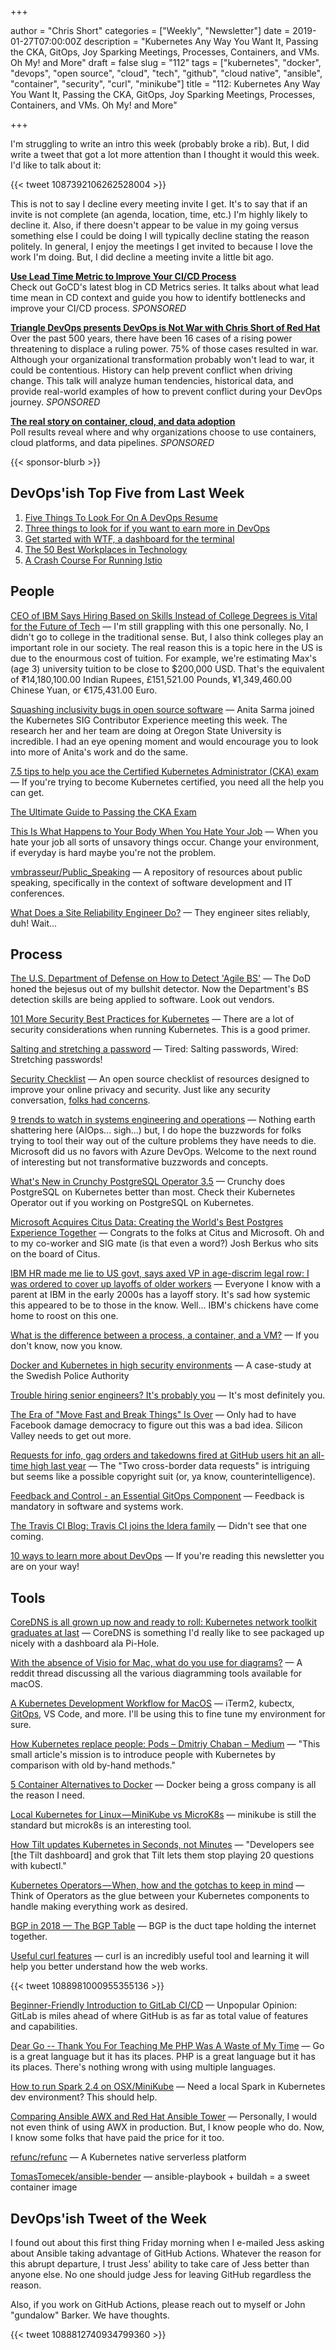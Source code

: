 +++

author = "Chris Short"
categories = ["Weekly", "Newsletter"]
date = 2019-01-27T07:00:00Z
description = "Kubernetes Any Way You Want It, Passing the CKA, GitOps, Joy Sparking Meetings, Processes, Containers, and VMs. Oh My! and More"
draft = false
slug = "112"
tags = ["kubernetes", "docker", "devops", "open source", "cloud", "tech", "github", "cloud native", "ansible", "container", "security", "curl", "minikube"]
title = "112: Kubernetes Any Way You Want It, Passing the CKA, GitOps, Joy Sparking Meetings, Processes, Containers, and VMs. Oh My! and More"

+++

I'm struggling to write an intro this week (probably broke a rib). But, I did write a tweet that got a lot more attention than I thought it would this week. I'd like to talk about it:

{{< tweet 1087392106262528004 >}}

This is not to say I decline every meeting invite I get. It's to say that if an invite is not complete (an agenda, location, time, etc.) I'm highly likely to decline it. Also, if there doesn't appear to be value in my going versus something else I could be doing I will typically decline stating the reason politely. In general, I enjoy the meetings I get invited to because I love the work I'm doing. But, I did decline a meeting invite a little bit ago.

[**Use Lead Time Metric to Improve Your CI/CD Process**](https://www.gocd.org/2019/01/14/cd-metrics-deployment-lead-time/)  
Check out GoCD's latest blog in CD Metrics series. It talks about what lead time mean in CD context and guide you how to identify bottlenecks and improve your CI/CD process. *SPONSORED*

[**Triangle DevOps presents DevOps is Not War with Chris Short of Red Hat**](https://www.meetup.com/triangle-devops/events/257189603/)  
Over the past 500 years, there have been 16 cases of a rising power threatening to displace a ruling power. 75% of those cases resulted in war. Although your organizational transformation probably won't lead to war, it could be contentious. History can help prevent conflict when driving change. This talk will analyze human tendencies, historical data, and provide real-world examples of how to prevent conflict during your DevOps journey. *SPONSORED*

[**The real story on container, cloud, and data adoption**](https://www.oreilly.com/pub/cpc/175842)  
Poll results reveal where and why organizations choose to use containers, cloud platforms, and data pipelines. *SPONSORED*

{{< sponsor-blurb >}}

## DevOps'ish Top Five from Last Week

1. [Five Things To Look For On A DevOps Resume](https://www.forbes.com/sites/forbestechcouncil/2019/01/15/five-things-to-look-for-on-a-devops-resume/#7f8b1f3a2cb1)
2. [Three things to look for if you want to earn more in DevOps](https://puppet.com/blog/three-things-look-if-you-want-earn-more-devops)
3. [Get started with WTF, a dashboard for the terminal](https://opensource.com/article/19/1/wtf-information-dashboard)
4. [The 50 Best Workplaces in Technology](http://fortune.com/2019/01/17/50-best-workplaces-in-technology/)
5. [A Crash Course For Running Istio](https://medium.com/namely-labs/a-crash-course-for-running-istio-1c6125930715)

## People

[CEO of IBM Says Hiring Based on Skills Instead of College Degrees is Vital for the Future of Tech](https://gizmodo.com/ceo-of-ibm-says-hiring-based-on-skills-instead-of-colle-1831977815) — I'm still grappling with this one personally. No, I didn't go to college in the traditional sense. But, I also think colleges play an important role in our society. The real reason this is a topic here in the US is due to the enourmous cost of tuition. For example, we're estimating Max's (age 3) university tuition to be close to $200,000 USD. That's the equivalent of ₹14,180,100.00 Indian Rupees, £151,521.00 Pounds, ¥1,349,460.00 Chinese Yuan, or €175,431.00 Euro.

[Squashing inclusivity bugs in open source software](https://opensource.com/article/18/8/inclusivity-bugs-open-source-software) — Anita Sarma joined the Kubernetes SIG Contributor Experience meeting this week. The research her and her team are doing at Oregon State University is incredible. I had an eye opening moment and would encourage you to look into more of Anita's work and do the same.

[7.5 tips to help you ace the Certified Kubernetes Administrator (CKA) exam](https://kubedex.com/7-5-tips-to-help-you-ace-the-certified-kubernetes-administrator-cka-exam/) — If you're trying to become Kubernetes certified, you need all the help you can get.

[The Ultimate Guide to Passing the CKA Exam](https://medium.com/@ContinoHQ/the-ultimate-guide-to-passing-the-cka-exam-1ee8c0fd44cd)

[This Is What Happens to Your Body When You Hate Your Job](https://www.huffpost.com/entry/hate-your-job-body-symptoms_n_5c40a314e4b0a8dbe16e8373) — When you hate your job all sorts of unsavory things occur. Change your environment, if everyday is hard maybe you're not the problem.

[vmbrasseur/Public_Speaking](https://github.com/vmbrasseur/Public_Speaking) — A repository of resources about public speaking, specifically in the context of software development and IT conferences.

[What Does a Site Reliability Engineer Do?](https://blog.scalyr.com/2019/01/site-reliability-engineer/) — They engineer sites reliably, duh! Wait...

## Process

[The U.S. Department of Defense on How to Detect 'Agile BS'](https://thenewstack.io/the-u-s-department-of-defense-on-how-to-detect-agile-bs/) — The DoD honed the bejesus out of my bullshit detector. Now the Department's BS detection skills are being applied to software. Look out vendors.

[101 More Security Best Practices for Kubernetes](https://rancher.com/blog/2019/2019-01-17-101-more-kubernetes-security-best-practices/) — There are a lot of security considerations when running Kubernetes. This is a good primer.

[Salting and stretching a password](https://www.johndcook.com/blog/2019/01/25/salt-and-stretching/) — Tired: Salting passwords, Wired: Stretching passwords!

[Security Checklist](https://securitycheckli.st/) — An open source checklist of resources designed to improve your online privacy and security. Just like any security conversation, [folks had concerns](https://twitter.com/ChrisShort/status/1089135723901526016).

[9 trends to watch in systems engineering and operations](https://www.oreilly.com/ideas/9-trends-to-watch-in-systems-engineering-and-operations) — Nothing earth shattering here (AIOps... sigh...) but, I do hope the buzzwords for folks trying to tool their way out of the culture problems they have needs to die. Microsoft did us no favors with Azure DevOps. Welcome to the next round of interesting but not transformative buzzwords and concepts.

[What's New in Crunchy PostgreSQL Operator 3.5](https://info.crunchydata.com/blog/crunchy-postgresql-operator-3.5-new-features) — Crunchy does PostgreSQL on Kubernetes better than most. Check their Kubernetes Operator out if you working on PostgreSQL on Kubernetes.

[Microsoft Acquires Citus Data: Creating the World's Best Postgres Experience Together](https://www.citusdata.com/blog/2019/01/24/microsoft-acquires-citus-data/) — Congrats to the folks at Citus and Microsoft. Oh and to my co-worker and SIG mate (is that even a word?) Josh Berkus who sits on the board of Citus.

[IBM HR made me lie to US govt, says axed VP in age-discrim legal row: I was ordered to cover up layoffs of older workers](https://www.theregister.co.uk/2019/01/18/ibm_government_lying_claims/) — Everyone I know with a parent at IBM in the early 2000s has a layoff story. It's sad how systemic this appeared to be to those in the know. Well... IBM's chickens have come home to roost on this one.

[What is the difference between a process, a container, and a VM?](https://medium.com/@jessgreb01/what-is-the-difference-between-a-process-a-container-and-a-vm-f36ba0f8a8f7) — If you don't know, now you know.

[Docker and Kubernetes in high security environments](https://medium.com/@chrismessiah/docker-and-kubernetes-in-high-security-environments-d851645e8b99) — A case-study at the Swedish Police Authority

[Trouble hiring senior engineers? It's probably you](https://hiringengineersbook.com/post/trouble-hiring/) — It's most definitely you.

[The Era of "Move Fast and Break Things" Is Over](https://hbr.org/2019/01/the-era-of-move-fast-and-break-things-is-over) — Only had to have Facebook damage democracy to figure out this was a bad idea. Silicon Valley needs to get out more.

[Requests for info, gag orders and takedowns fired at GitHub users hit an all-time high last year](https://www.theregister.co.uk/2019/01/25/github_transparency_report_2018/) — The "Two cross-border data requests" is intriguing but seems like a possible copyright suit (or, ya know, counterintelligence).

[Feedback and Control - an Essential GitOps Component](https://www.weave.works/blog/feedback-and-control-an-essential-gitops-component) — Feedback is mandatory in software and systems work.

[The Travis CI Blog: Travis CI joins the Idera family](https://blog.travis-ci.com/2019-01-23-travis-ci-joins-idera-inc) — Didn't see that one coming.

[10 ways to learn more about DevOps](https://enterprisersproject.com/article/2019/1/10-ways-learn-about-devops) — If you're reading this newsletter you are on your way!

## Tools

[CoreDNS is all grown up now and ready to roll: Kubernetes network toolkit graduates at last](https://www.theregister.co.uk/2019/01/24/cloud_contender_coredns/) — CoreDNS is something I'd really like to see packaged up nicely with a dashboard ala Pi-Hole.

[With the absence of Visio for Mac, what do you use for diagrams?](https://www.reddit.com/r/devops/comments/ahpppo/with_the_absence_of_visio_for_mac_what_do_you_use/) — A reddit thread discussing all the various diagramming tools available for macOS.

[A Kubernetes Development Workflow for MacOS](https://medium.com/@mo_keefe/a-kubernetes-development-workflow-for-macos-8c41669a4518) — iTerm2, kubectx, [GitOps](https://www.weave.works/technologies/gitops/), VS Code, and more. I'll be using this to fine tune my environment for sure.

[How Kubernetes replace people: Pods – Dmitriy Chaban – Medium](https://medium.com/@dmi3coder/how-kubernetes-replace-people-pods-1535e44310cb) — "This small article's mission is to introduce people with Kubernetes by comparison with old by-hand methods."

[5 Container Alternatives to Docker](https://containerjournal.com/2019/01/22/5-container-alternatives-to-docker/) — Docker being a gross company is all the reason I need.

[Local Kubernetes for Linux — MiniKube vs MicroK8s](https://medium.com/containers-101/local-kubernetes-for-linux-minikube-vs-microk8s-1b2acad068d3) — minikube is still the standard but microk8s is an interesting tool.

[How Tilt updates Kubernetes in Seconds, not Minutes](https://medium.com/windmill-engineering/how-tilt-updates-kubernetes-in-seconds-not-minutes-28ddffe2d79f) — "Developers see [the Tilt dashboard] and grok that Tilt lets them stop playing 20 questions with kubectl."

[Kubernetes Operators — When, how and the gotchas to keep in mind](https://medium.com/@cloudark/kubernetes-operators-when-how-and-the-gotchas-to-keep-in-mind-b13be9830346) — Think of Operators as the glue between your Kubernetes components to handle making everything work as desired.

[BGP in 2018 — The BGP Table](https://blog.apnic.net/2019/01/16/bgp-in-2018-the-bgp-table/) — BGP is the duct tape holding the internet together.

[Useful curl features](https://diamantidis.github.io/2019/01/06/curl-options) — curl is an incredibly useful tool and learning it will help you better understand how the web works.

{{< tweet 1088981000955355136 >}}

[Beginner-Friendly Introduction to GitLab CI/CD](https://dev.to/zurihunter/beginner-friendly-introduction-to-gitlabcicd-4p5a) — Unpopular Opinion: GitLab is miles ahead of where GitHub is as far as total value of features and capabilities.

[Dear Go -- Thank You For Teaching Me PHP Was A Waste of My Time](https://vernonkeenan.com/index.php/2019/01/21/dear-go-thank-you-for-teaching-me-php-was-a-waste-of-my-time/) — Go is a great language but it has its places. PHP is a great language but it has its places. There's nothing wrong with using multiple languages.

[How to run Spark 2.4 on OSX/MiniKube](https://medium.com/@andreyonistchuk/how-to-run-spark-2-4-on-osx-minikube-f0e5fdeb27be) — Need a local Spark in Kubernetes dev environment? This should help.

[Comparing Ansible AWX and Red Hat Ansible Tower](https://www.redhat.com/en/resources/awx-and-ansible-tower-datasheet) — Personally, I would not even think of using AWX in production. But, I know people who do. Now, I know some folks that have paid the price for it too.

[refunc/refunc](https://github.com/refunc/refunc) — A Kubernetes native serverless platform

[TomasTomecek/ansible-bender](https://github.com/TomasTomecek/ansible-bender) — ansible-playbook + buildah = a sweet container image

## DevOps'ish Tweet of the Week

I found out about this first thing Friday morning when I e-mailed Jess asking about Ansible taking advantage of GitHub Actions. Whatever the reason for this abrupt departure, I trust Jess' ability to take care of Jess better than anyone else. No one should judge Jess for leaving GitHub regardless the reason.

 Also, if you work on GitHub Actions, please reach out to myself or John "gundalow" Barker. We have thoughts.

{{< tweet 1088812740934799360 >}}
